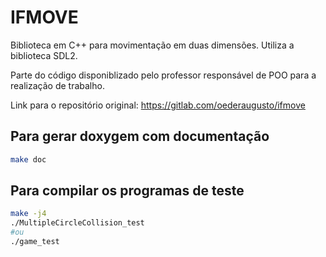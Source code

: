 # IFMOVE 

Biblioteca em C++ para movimentação em duas dimensões. Utiliza a biblioteca SDL2.


Parte do código disponiblizado pelo professor responsável de POO para a realização de trabalho.

Link para o repositório original: https://gitlab.com/oederaugusto/ifmove

## Para gerar doxygem com documentação

```bash
make doc
```

## Para compilar os programas de teste

```bash
make -j4
./MultipleCircleCollision_test
#ou
./game_test
```
